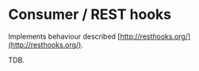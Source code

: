 # Consumer / REST hooks

Implements behaviour described [http://resthooks.org/](http://resthooks.org/).

TDB.